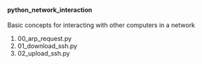 <h4>python_network_interaction</h4>

<p>Basic concepts for interacting with other computers in a network</p>
<ol>
<li>00_arp_request.py</li>
<li>01_download_ssh.py</li>
<li>02_upload_ssh.py</li>
</ol>
